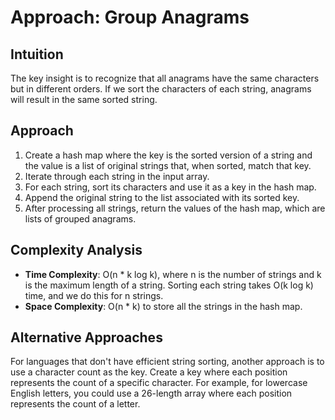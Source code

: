 # Approach: Group Anagrams

## Intuition
The key insight is to recognize that all anagrams have the same characters but in different orders. If we sort the characters of each string, anagrams will result in the same sorted string.

## Approach
1. Create a hash map where the key is the sorted version of a string and the value is a list of original strings that, when sorted, match that key.
2. Iterate through each string in the input array.
3. For each string, sort its characters and use it as a key in the hash map.
4. Append the original string to the list associated with its sorted key.
5. After processing all strings, return the values of the hash map, which are lists of grouped anagrams.

## Complexity Analysis
- **Time Complexity**: O(n * k log k), where n is the number of strings and k is the maximum length of a string. Sorting each string takes O(k log k) time, and we do this for n strings.
- **Space Complexity**: O(n * k) to store all the strings in the hash map.

## Alternative Approaches
For languages that don't have efficient string sorting, another approach is to use a character count as the key. Create a key where each position represents the count of a specific character. For example, for lowercase English letters, you could use a 26-length array where each position represents the count of a letter. 